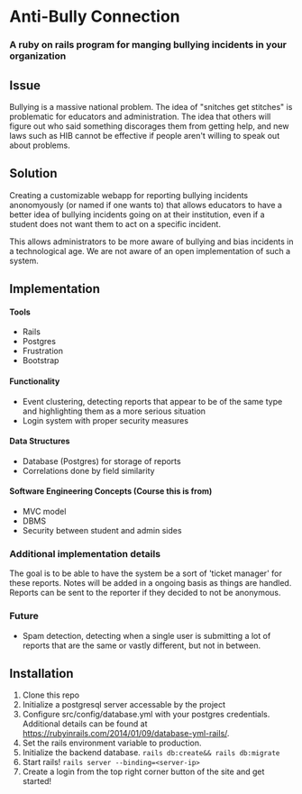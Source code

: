 # Anti-Bully Connection
### A ruby on rails program for manging bullying incidents in your organization

## Issue

Bullying is a massive national problem. The idea of "snitches get stitches" is problematic for educators and administration. The idea that others will figure out who said something discorages them from getting help, and new laws such as HIB cannot be effective if people aren't willing to speak out about problems.

## Solution

Creating a customizable webapp for reporting bullying incidents anonomyously (or named if one wants to) that allows educators to have a better idea of bullying incidents going on at their institution, even if a student does not want them to act on a specific incident.


This allows administrators to be more aware of bullying and bias incidents in a technological age. We are not aware of an open implementation of such a system.

## Implementation

#### Tools

- Rails
- Postgres
- Frustration
- Bootstrap

#### Functionality
- Event clustering, detecting reports that appear to be of the same type and highlighting them as a more serious situation
- Login system with proper security measures

#### Data Structures
- Database (Postgres) for storage of reports
- Correlations done by field similarity

#### Software Engineering Concepts (Course this is from)
- MVC model
- DBMS
- Security between student and admin sides


### Additional implementation details

The goal is to be able to have the system be a sort of 'ticket manager' for these reports. Notes will be added in a ongoing basis as things are handled. Reports can be sent to the reporter if they decided to not be anonymous. 

### Future
- Spam detection, detecting when a single user is submitting a lot of reports that are the same or vastly different, but not in between.

## Installation
1. Clone this repo
2. Initialize a postgresql server accessable by the project
3. Configure src/config/database.yml with your postgres credentials. Additional details can be found at https://rubyinrails.com/2014/01/09/database-yml-rails/.
4. Set the rails environment variable to production.
5. Initialize the backend database. `rails db:create&& rails db:migrate`
6. Start rails! `rails server --binding=<server-ip>`
7. Create a login from the top right corner button of the site and get started!
